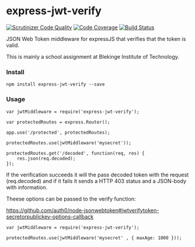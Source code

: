 # express-jwt-verify
[![Scrutinizer Code Quality](https://scrutinizer-ci.com/g/skvist/express-jwt-verify/badges/quality-score.png?b=master)](https://scrutinizer-ci.com/g/skvist/express-jwt-verify/?branch=master)
[![Code Coverage](https://scrutinizer-ci.com/g/skvist/express-jwt-verify/badges/coverage.png?b=master)](https://scrutinizer-ci.com/g/skvist/express-jwt-verify/?branch=master)
[![Build Status](https://scrutinizer-ci.com/g/skvist/express-jwt-verify/badges/build.png?b=master)](https://scrutinizer-ci.com/g/skvist/express-jwt-verify/build-status/master)

JSON Web Token middleware for expressJS that verifies that the token is valid.

This is mainly a school assignment at Blekinge Institute of Technology.



### Install

```
npm install express-jwt-verify --save
```

### Usage

```
var jwtMiddleware = require('express-jwt-verify');

var protectedRoutes = express.Router();

app.use('/protected', protectedRoutes);

protectedRoutes.use(jwtMiddleware('mysecret'));

protectedRoutes.get('/decoded', function(req, res) {
    res.json(req.decoded);
});
```
If the verification succeeds it will the pass decoded token with the request (req.decoded) and if it fails it sends a HTTP 403 status and a JSON-body with information.


Theese options can be passed to the verify function:

https://github.com/auth0/node-jsonwebtoken#jwtverifytoken-secretorpublickey-options-callback

```
var jwtMiddleware = require('express-jwt-verify');

protectedRoutes.use(jwtMiddleware('mysecret' , { maxAge: 1000 }));

```